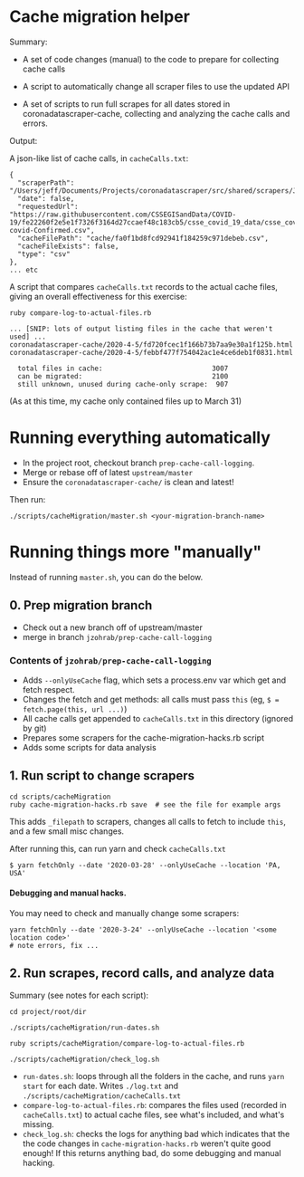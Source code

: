 # Cache migration helper

Summary:

* A set of code changes (manual) to the code to prepare for collecting
  cache calls

* A script to automatically change all scraper files to use the
  updated API

* A set of scripts to run full scrapes for all dates stored in
  coronadatascraper-cache, collecting and analyzing the cache calls
  and errors.

Output:

A json-like list of cache calls, in `cacheCalls.txt`:

```
{
  "scraperPath": "/Users/jeff/Documents/Projects/coronadatascraper/src/shared/scrapers/JHU.js",
  "date": false,
  "requestedUrl": "https://raw.githubusercontent.com/CSSEGISandData/COVID-19/fe22260f2e5e1f7326f3164d27ccaef48c183cb5/csse_covid_19_data/csse_covid_19_time_series/time_series_19-covid-Confirmed.csv",
  "cacheFilePath": "cache/fa0f1bd8fcd92941f184259c971debeb.csv",
  "cacheFileExists": false,
  "type": "csv"
},
... etc
```

A script that compares `cacheCalls.txt` records to the actual cache
files, giving an overall effectiveness for this exercise:

```
ruby compare-log-to-actual-files.rb

... [SNIP: lots of output listing files in the cache that weren't used] ...
coronadatascraper-cache/2020-4-5/fd720fcec1f166b73b7aa9e30a1f125b.html
coronadatascraper-cache/2020-4-5/febbf477f754042ac1e4ce6deb1f0831.html

  total files in cache:                           3007
  can be migrated:                                2100
  still unknown, unused during cache-only scrape:  907
```

(As at this time, my cache only contained files up to March 31)


# Running everything automatically

* In the project root, checkout branch `prep-cache-call-logging`.
* Merge or rebase off of latest `upstream/master`
* Ensure the `coronadatascraper-cache/` is clean and latest!

Then run:

`./scripts/cacheMigration/master.sh <your-migration-branch-name>`


# Running things more "manually"

Instead of running `master.sh`, you can do the below.

## 0. Prep migration branch

* Check out a new branch off of upstream/master
* merge in branch `jzohrab/prep-cache-call-logging`

### Contents of `jzohrab/prep-cache-call-logging`

* Adds `--onlyUseCache` flag, which sets a process.env var which get and fetch respect.
* Changes the fetch and get methods: all calls must pass `this` (eg, `$ = fetch.page(this, url ...)`)
* All cache calls get appended to `cacheCalls.txt` in this directory (ignored by git)
* Prepares some scrapers for the cache-migration-hacks.rb script
* Adds some scripts for data analysis


## 1. Run script to change scrapers

```
cd scripts/cacheMigration
ruby cache-migration-hacks.rb save  # see the file for example args
```

This adds `_filepath` to scrapers, changes all calls to fetch to
include `this`, and a few small misc changes.


After running this, can run yarn and check `cacheCalls.txt`

```
$ yarn fetchOnly --date '2020-03-28' --onlyUseCache --location 'PA, USA'
```

#### Debugging and manual hacks.

You may need to check and manually change some scrapers:

```
yarn fetchOnly --date '2020-3-24' --onlyUseCache --location '<some location code>'
# note errors, fix ...
```

## 2. Run scrapes, record calls, and analyze data

Summary (see notes for each script):

```
cd project/root/dir

./scripts/cacheMigration/run-dates.sh

ruby scripts/cacheMigration/compare-log-to-actual-files.rb

./scripts/cacheMigration/check_log.sh
```

* `run-dates.sh`: loops through all the folders in the cache, and runs
  `yarn start` for each date.  Writes `./log.txt` and
  `./scripts/cacheMigration/cacheCalls.txt`
* `compare-log-to-actual-files.rb`: compares the files used (recorded
  in `cacheCalls.txt`) to actual cache files, see what's included, and
  what's missing.
* `check_log.sh`: checks the logs for anything bad which indicates
  that the the code changes in `cache-migration-hacks.rb` weren't
  quite good enough!  If this returns anything bad, do some debugging
  and manual hacking.

